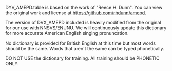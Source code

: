 DYV_AMEPD.table is based on the work of "Reece H. Dunn". You can view the original work and license at https://github.com/rhdunn/amepd.

The version of DVX_AMEPD included is heavily modified from the original for our use with NNSVS/ENUNU.
We will continuously update this dictionary for more accurate American English singing pronuncation.

No dictionary is provided for British English at this time but most words should be the same. Words that aren't the same can be typed phonetically.

DO NOT USE the dictionary for training. All training should be PHONETIC ONLY.
